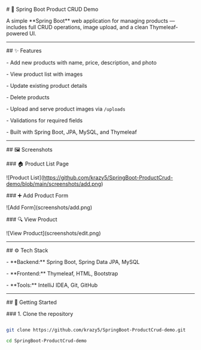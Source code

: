 \# 🛒 Spring Boot Product CRUD Demo



A simple \*\*Spring Boot\*\* web application for managing products — includes full CRUD operations, image upload, and a clean Thymeleaf-powered UI.



---



\## ✨ Features



\- Add new products with name, price, description, and photo

\- View product list with images

\- Update existing product details

\- Delete products

\- Upload and serve product images via `/uploads`

\- Validations for required fields

\- Built with Spring Boot, JPA, MySQL, and Thymeleaf



---



\## 🖼️ Screenshots



\### 🏠 Product List Page

!\[Product List](https://github.com/krazy5/SpringBoot-ProductCrud-demo/blob/main/screenshots/add.png)



\### ➕ Add Product Form

!\[Add Form](screenshots/add.png)



\### 🔍 View Product

!\[View Product](screenshots/edit.png)



---



\## ⚙️ Tech Stack



\- \*\*Backend:\*\* Spring Boot, Spring Data JPA, MySQL

\- \*\*Frontend:\*\* Thymeleaf, HTML, Bootstrap

\- \*\*Tools:\*\* IntelliJ IDEA, Git, GitHub



---



\## 🚀 Getting Started



\### 1. Clone the repository

```bash

git clone https://github.com/krazy5/SpringBoot-ProductCrud-demo.git

cd SpringBoot-ProductCrud-demo



